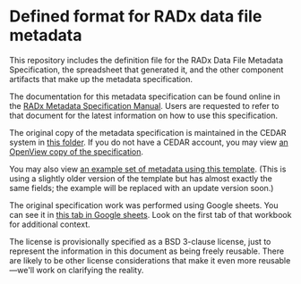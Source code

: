 # Defined format for RADx data file metadata

This repository includes the definition file for the RADx Data File Metadata Specification, the spreadsheet that generated it, and the other component artifacts that make up the metadata specification. 

The documentation for this metadata specification can be found online in the [RADx Metadata Specification Manual](https://docs.google.com/document/d/191Hy6jzM762X_KPrC6lk3kQalargCBJ5r_KiBoCw5i0). Users are requested to refer to that document for the latest information on how to use this specification.

The original copy of the metadata specification is maintained in the CEDAR system in [this folder](https://cedar.metadatacenter.org/dashboard?folderId=https:%2F%2Frepo.metadatacenter.org%2Ffolders%2Fff607885-65ef-4145-8403-f83f0a41bbf8). If you do not have a CEDAR account, you may view [an OpenView copy of the specification](https://openview.metadatacenter.org/templates/https:%2F%2Frepo.metadatacenter.org%2Ftemplates%2Fec918d9b-fcd2-4e6e-b63b-2c67aece9f68). 

You may also view [an example set of metadata using this template](https://openview.metadatacenter.org/template-instances/https:%2F%2Frepo.metadatacenter.org%2Ftemplate-instances%2F10e80027-a196-43a8-bc57-dd909918ae09). (This is using a slightly older version of the template but has almost exactly the same fields; the example will be replaced with an update version soon.)

The original specification work was performed using Google sheets. You can see it in [this tab in Google sheets](https://docs.google.com/spreadsheets/d/1Kwe4PFodciXo-XDX2bHN8F-CRAmopguoI9YKFX6piaQ/edit#gid=802588906). Look on the first tab of that workbook for additional context.

The license is provisionally specified as a BSD 3-clause license, just to represent the information in this document as being freely reusable. There are likely to be other license considerations that make it even more reusable—we'll work on clarifying the reality.
